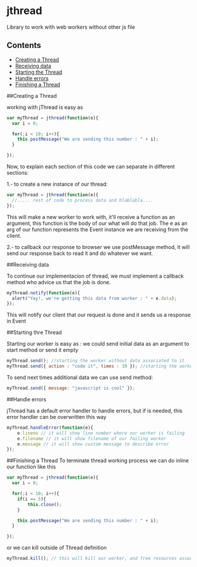 # jthread

Library to work with web workers without other js file

Contents
-----
* [Creating a Thread](#creating-a-thread)
* [Receiving data](#receiving-data)
* [Starting the Thread](#starting-the-thread)
* [Handle errors](#handle-errors)
* [Finishing a Thread](#finishing-a-thread)


##Creating a Thread

working with jThread is easy as

```javascript
var myThread = jthread(function(e){
  var i = 0;

  for(;i < 10; i++){
    this.postMessage("We are sending this number : " + i);
  }

});
```

Now, to explain each section of this code we can separate in different sections:

1.- to create a new instance of our thread:
```javascript
var myThread = jthread(function(e){
  //..... rest of code to process data and blablabla....
});
```
This will make a new worker to work with, it'll receive a function as an argument, this function is the body
of our what will do that job.
The e as an arg of our function represents the Event instance we are receiving from the client.

2.- to callback our response to browser we use postMessage method, it will send our response back to read it and do whatever we want.


##Receiving data

To continue our implementacion of thread, we must implement a callback method who advice us that the job is done.

```javascript
myThread.notify(function(e){
  alert("Yay!, we're getting this data from worker : " + e.data);
});
```

This will notify our client that our request is done and it sends us a response in Event


##Starting thre Thread

Starting our worker is easy as :
we could send initial data as an argument to start method or send it empty

````javascript
myThread.send(); //starting the worker without data associated to it
myThread.send({ action : "code it", times : 10 }); //starting the worker with data associated to it
````

To send next times additional data we can use send method:
````javascript
myThread.send({ message: "javascript is cool" });
````


##Handle errors

jThread has a default error handler to handle errors, but if is needed, this error handler can be overwritten this way

````javascript
myThread.handleError(function(e){
    e.lineno // it will show line number where our worker is failing
    e.filename // it will show filename of our failing worker
    e.message // it will show custom message to describe error
});
````


##Finishing a Thread
To terminate thread working process we can do inline our function like this
````javascript
var myThread = jthread(function(e){
  var i = 0;

  for(;i < 10; i++){
    if(i == 5){
        this.close();
    }

    this.postMessage("We are sending this number : " + i);
  }

});
````

or we can kill outside of Thread definition
````javascript
myThread.kill(); // this will kill our worker, and free resources associated to it
````
